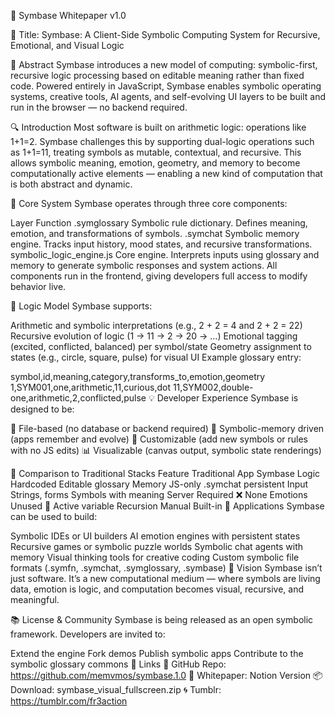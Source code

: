 📄 Symbase Whitepaper v1.0

🔷 Title:
Symbase: A Client-Side Symbolic Computing System for Recursive, Emotional, and Visual Logic

🧭 Abstract
Symbase introduces a new model of computing: symbolic-first, recursive logic processing based on editable meaning rather than fixed code. Powered entirely in JavaScript, Symbase enables symbolic operating systems, creative tools, AI agents, and self-evolving UI layers to be built and run in the browser — no backend required.

🔍 Introduction
Most software is built on arithmetic logic: operations like 1+1=2. Symbase challenges this by supporting dual-logic operations such as 1+1=11, treating symbols as mutable, contextual, and recursive.
This allows symbolic meaning, emotion, geometry, and memory to become computationally active elements — enabling a new kind of computation that is both abstract and dynamic.

🧱 Core System
Symbase operates through three core components:

Layer	Function
.symglossary	Symbolic rule dictionary. Defines meaning, emotion, and transformations of symbols.
.symchat	Symbolic memory engine. Tracks input history, mood states, and recursive transformations.
symbolic_logic_engine.js	Core engine. Interprets inputs using glossary and memory to generate symbolic responses and system actions.
All components run in the frontend, giving developers full access to modify behavior live.

🔁 Logic Model
Symbase supports:

Arithmetic and symbolic interpretations (e.g., 2 + 2 = 4 and 2 + 2 = 22)
Recursive evolution of logic (1 → 11 → 2 → 20 → …)
Emotional tagging (excited, conflicted, balanced) per symbol/state
Geometry assignment to states (e.g., circle, square, pulse) for visual UI
Example glossary entry:

symbol,id,meaning,category,transforms_to,emotion,geometry
1,SYM001,one,arithmetic,11,curious,dot
11,SYM002,double-one,arithmetic,2,conflicted,pulse
💡 Developer Experience
Symbase is designed to be:

📁 File-based (no database or backend required)
🧠 Symbolic-memory driven (apps remember and evolve)
🔧 Customizable (add new symbols or rules with no JS edits)
📊 Visualizable (canvas output, symbolic state renderings)


🔗 Comparison to Traditional Stacks
Feature	Traditional App	Symbase
Logic	Hardcoded	Editable glossary
Memory	JS-only	.symchat persistent
Input	Strings, forms	Symbols with meaning
Server	Required	❌ None
Emotions	Unused	🧠 Active variable
Recursion	Manual	Built-in
🧩 Applications
Symbase can be used to build:

Symbolic IDEs or UI builders
AI emotion engines with persistent states
Recursive games or symbolic puzzle worlds
Symbolic chat agents with memory
Visual thinking tools for creative coding
Custom symbolic file formats (.symfn, .symchat, .symglossary, .symbase)
🚀 Vision
Symbase isn’t just software. It’s a new computational medium — where symbols are living data, emotion is logic, and computation becomes visual, recursive, and meaningful.

📚 License & Community
Symbase is being released as an open symbolic framework. Developers are invited to:

Extend the engine
Fork demos
Publish symbolic apps
Contribute to the symbolic glossary commons
🔗 Links
🔗 GitHub Repo: https://github.com/memvmos/symbase.1.0
🧠 Whitepaper: Notion Version
📦 Download: symbase_visual_fullscreen.zip
🌀 Tumblr: https://tumblr.com/fr3action
